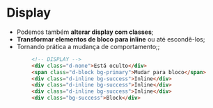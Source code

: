 # Display
- Podemos também **alterar display com classes**;
- **Transformar elementos de bloco para inline** ou até escondê-los;
- Tornando prática a mudança de comportamento;;

~~~html
        <!-- DISPLAY -->
        <div class="d-none">Está oculto</div>
        <span class="d-block bg-primary">Mudar para bloco</span>
        <div class="d-inline bg-success">Inline</div>
        <div class="d-inline bg-success">Inline</div>
        <div class="d-inline bg-success">Inline</div>
        <div class="bg-success">Block</div>
~~~